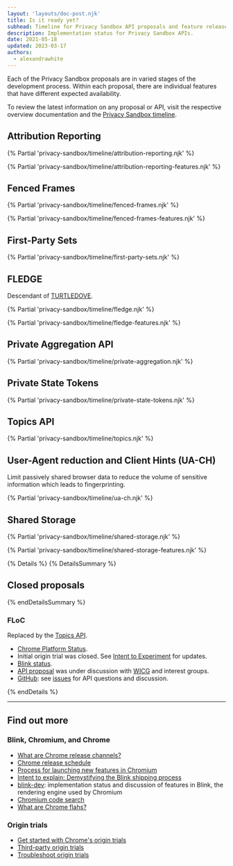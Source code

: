 ```yaml
---
layout: 'layouts/doc-post.njk'
title: Is it ready yet?
subhead: Timeline for Privacy Sandbox API proposals and feature releases.
description: Implementation status for Privacy Sandbox APIs.
date: 2021-05-18
updated: 2023-03-17
authors:
  - alexandrawhite
---
```


Each of the Privacy Sandbox proposals are in varied stages of the development
process. Within each proposal, there are individual features that have
different expected availability.

To review the latest information on any proposal or API, visit the respective overview documentation and the [Privacy Sandbox timeline](https://privacysandbox.com/open-web/).

## Attribution Reporting

{% Partial 'privacy-sandbox/timeline/attribution-reporting.njk' %}

{% Partial 'privacy-sandbox/timeline/attribution-reporting-features.njk' %}

## Fenced Frames

{% Partial 'privacy-sandbox/timeline/fenced-frames.njk' %}

{% Partial 'privacy-sandbox/timeline/fenced-frames-features.njk' %}

## First-Party Sets

{% Partial 'privacy-sandbox/timeline/first-party-sets.njk' %}

## FLEDGE

Descendant of [TURTLEDOVE](https://github.com/WICG/turtledove).

{% Partial 'privacy-sandbox/timeline/fledge.njk' %}

{% Partial 'privacy-sandbox/timeline/fledge-features.njk' %}

## Private Aggregation API

{% Partial 'privacy-sandbox/timeline/private-aggregation.njk' %}

## Private State Tokens

{% Partial 'privacy-sandbox/timeline/private-state-tokens.njk' %}

## Topics API

{% Partial 'privacy-sandbox/timeline/topics.njk' %}

## User-Agent reduction and Client Hints (UA-CH)

Limit passively shared browser data to reduce the volume of sensitive
information which leads to fingerprinting.

{% Partial 'privacy-sandbox/timeline/ua-ch.njk' %}

## Shared Storage

{% Partial 'privacy-sandbox/timeline/shared-storage.njk' %}

{% Partial 'privacy-sandbox/timeline/shared-storage-features.njk' %}

{% Details %}
{% DetailsSummary %}

## Closed proposals

{% endDetailsSummary %}

### FLoC

Replaced by the [Topics API](#topics).

- [Chrome Platform Status](https://www.chromestatus.com/features/5710139774468096).
- Initial origin trial was closed.
  See [Intent to Experiment](https://groups.google.com/a/chromium.org/g/blink-dev/c/MmijXrmwrJs)
  for updates.
- [Blink status](https://groups.google.com/a/chromium.org/g/blink-dev/search?q=floc).
- [API proposal](https://github.com/WICG/floc) was under discussion with
  [WICG](https://www.w3.org/community/wicg/) and interest groups.
- [GitHub](https://github.com/WICG/floc): see
  [issues](https://github.com/WICG/floc/issues) for API questions and discussion.

{% endDetails %}

---

## Find out more

### Blink, Chromium, and Chrome

- [What are Chrome release channels?](/docs/web-platform/chrome-release-channels/)
- [Chrome release schedule](https://www.chromestatus.com/features/schedule)
- [Process for launching new features in Chromium](https://www.chromium.org/blink/launching-features)
- [Intent to explain: Demystifying the Blink shipping
  process](https://www.youtube.com/watch?time_continue=291&v=y3EZx_b-7tk)
- [blink-dev](https://groups.google.com/a/chromium.org/g/blink-dev/): implementation
  status and discussion of features in Blink, the rendering engine used by Chromium
- [Chromium code search](https://source.chromium.org/)
- [What are Chrome flahs?](/docs/web-platform/chrome-flags/)

### Origin trials

- [Get started with Chrome's origin trials](/docs/web-platform/origin-trials/)
- [Third-party origin trials](/docs/web-platform/third-party-origin-trials/)
- [Troubleshoot origin trials](/docs/web-platform/origin-trial-troubleshooting/)
